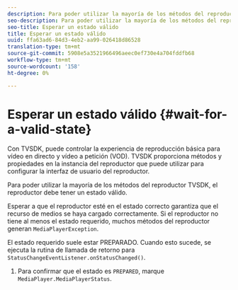 ```yaml
---
description: Para poder utilizar la mayoría de los métodos del reproductor TVSDK, el reproductor debe tener un estado válido.
seo-description: Para poder utilizar la mayoría de los métodos del reproductor TVSDK, el reproductor debe tener un estado válido.
seo-title: Esperar un estado válido
title: Esperar un estado válido
uuid: ffa63ad6-84d3-4eb2-aa99-026418d86528
translation-type: tm+mt
source-git-commit: 5908e5a3521966496aeec0ef730e4a704fddfb68
workflow-type: tm+mt
source-wordcount: '158'
ht-degree: 0%

---
```



# Esperar un estado válido {#wait-for-a-valid-state}

Con TVSDK, puede controlar la experiencia de reproducción básica para vídeo en directo y vídeo a petición (VOD). TVSDK proporciona métodos y propiedades en la instancia del reproductor que puede utilizar para configurar la interfaz de usuario del reproductor.

Para poder utilizar la mayoría de los métodos del reproductor TVSDK, el reproductor debe tener un estado válido.

Esperar a que el reproductor esté en el estado correcto garantiza que el recurso de medios se haya cargado correctamente. Si el reproductor no tiene al menos el estado requerido, muchos métodos del reproductor generan `MediaPlayerException`.

El estado requerido suele estar PREPARADO. Cuando esto sucede, se ejecuta la rutina de llamada de retorno para `StatusChangeEventListener.onStatusChanged()`.

1. Para confirmar que el estado es `PREPARED`, marque `MediaPlayer.MediaPlayerStatus`.
